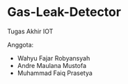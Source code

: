# Gas-Leak-Detector
Tugas Akhir IOT

Anggota:
- Wahyu Fajar Robyansyah
- Andre Maulana Mustofa
- Muhammad Faiq Prasetya
